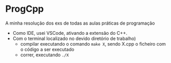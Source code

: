# ProgCpp

A minha resolução dos exs de todas as aulas práticas de programação

- Como IDE, usei VSCode, ativando a extensão do C++.
- Com o terminal localizado no devido diretório de trabalho)
  - compilar executando o comando `make X`, sendo X.cpp o ficheiro com o código a ser executado
  - correr, executando `./X`
